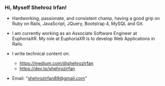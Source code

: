 ### Hi, Myself Shehroz Irfan!

- Hardworking, passionate, and consistent champ,  having a good grip on Ruby on Rails, JavaScript, JQuery, Bootstrap 4, MySQL and Git.

- I am currently working as an Associate Software Engineer at EuphoriaXR. My role at EuphoriaXR is to develop Web Applications in Rails.

- I write technical content on:
  - https://medium.com/@shehrozirfan
  - https://dev.to/shehrozirfan

- Email: "shehrozirfan89@gmail.com"

<!---
ShehrozIrfan/ShehrozIrfan is a ✨ special ✨ repository because its `README.md` (this file) appears on your GitHub profile.
You can click the Preview link to take a look at your changes.
--->
